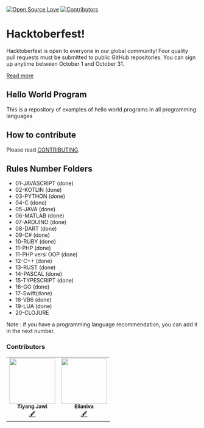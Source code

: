 [![Open Source Love](https://badges.frapsoft.com/os/v1/open-source.png?v=103)](https://github.com/saturdayclass/hello-world-all-programming-language)
[![Contributors](https://img.shields.io/github/contributors/saturdayclass/hello-world-all-programming-language)](https://github.com/saturdayclass/hello-world-all-programming-language/graphs/contributors)

# Hacktoberfest!

Hacktoberfest is open to everyone in our global community! Four quality pull requests must be submitted to public GitHub repositories. You can sign up anytime between October 1 and October 31.

[Read more](https://hacktoberfest.digitalocean.com/faq/)

## Hello World Program

This is a repository of examples of hello world programs in all programming languages

## How to contribute

Please read [CONTRIBUTING](/CONTRIBUTING.md).

## Rules Number Folders

- 01-JAVASCRIPT (done)
- 02-KOTLIN (done)
- 03-PYTHON (done)
- 04-C (done)
- 05-JAVA (done)
- 06-MATLAB (done)
- 07-ARDUINO (done)
- 08-DART (done)
- 09-C# (done)
- 10-RUBY (done)
- 11-PHP (done)
- 11-PHP versi OOP (done)
- 12-C++ (done)
- 13-RUST (done)
- 14-PASCAL (done)
- 15-TYPESCRIPT (done)
- 16-GO (done)
- 17-Swift(done)
- 18-VB6 (done)
- 19-LUA (done)
- 20-CLOJURE

Note : if you have a programming language recommendation, you can add it in the next number.


### Contributors

<!-- ALL-CONTRIBUTORS-LIST:START - Do not remove or modify this section -->
<!-- prettier-ignore-start -->
<!-- markdownlint-disable -->
<table >
  <tr>
   <td align="center"><a href="https://github.com/tiyang-jawi"><img src="https://avatars3.githubusercontent.com/u/66328103?v=4" width="120px;" alt=""/><br /><sub><b>Tiyang Jawi</b></sub></a><br /><a href="#content-tiyang-jawi" title="Content">🖋</a></td>
   <td align="center"><a href="https://github.com/elianiva"><img src="https://avatars2.githubusercontent.com/u/51877647?v=4" width="120px;" alt=""/><br /><sub><b>Elianiva</b></sub></a><br /><a href="#content-tiyang-jawi" title="Content">🖋</a></td>
  </tr>
  <tr>
